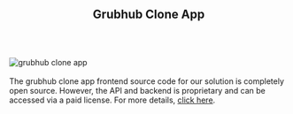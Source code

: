 <h2 style="text-align:center">Grubhub Clone App</h2><br/><br/>

![grubhub clone app](https://admin.ninjascode.com/wp-content/uploads/2025/repoImages/martha/Grubhub%20Clone%20App.webp) <br/><br/>The grubhub clone app frontend source code for our solution is completely open source. However, the API and backend is proprietary and can be accessed via a paid license. For more details, <a href="https://enatega.com/?utm_source=github&utm_medium=repo&utm_campaign=martha-grubhub-clone-app" target="_blank">click here</a>.
